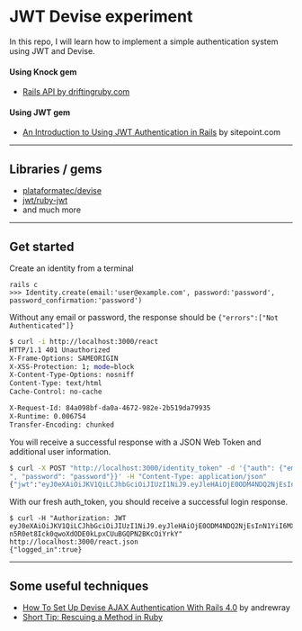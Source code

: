 # JWT Devise experiment

In this repo, I will learn how to implement a simple authentication system using
JWT and Devise.


#### Using Knock gem

- [Rails API by driftingruby.com](https://www.driftingruby.com/episodes?tag=api)

#### Using JWT gem

- [An Introduction to Using JWT Authentication in Rails](https://www.sitepoint.com/introduction-to-using-jwt-in-rails/) by sitepoint.com

---

## Libraries / gems

- [plataformatec/devise](https://github.com/plataformatec/devise)
- [jwt/ruby-jwt](https://github.com/jwt/ruby-jwt)
- and much more

---

## Get started

Create an identity from a terminal

```
rails c
>>> Identity.create(email:'user@example.com', password:'password', password_confirmation:'password')
```

Without any email or password, the response should be `{"errors":["Not Authenticated"]}`

```bash
$ curl -i http://localhost:3000/react
HTTP/1.1 401 Unauthorized
X-Frame-Options: SAMEORIGIN
X-XSS-Protection: 1; mode=block
X-Content-Type-Options: nosniff
Content-Type: text/html
Cache-Control: no-cache

X-Request-Id: 84a098bf-da0a-4672-982e-2b519da79935
X-Runtime: 0.006754
Transfer-Encoding: chunked
```

You will receive a successful response with a JSON Web Token and additional user information.

```bash
$ curl -X POST "http://localhost:3000/identity_token" -d '{"auth": {"email": "user@example.com
", "password": "password"}}' -H "Content-Type: application/json"
{"jwt":"eyJ0eXAiOiJKV1QiLCJhbGciOiJIUzI1NiJ9.eyJleHAiOjE0ODM4NDQ2NjEsInN1YiI6MX0.-n5R0et8Ick0qwoXdODE0kLpxCUuBGQPN2BKcOiYrkY"}
```

With our fresh auth_token, you should receive a successful login response.

```
$ curl -H "Authorization: JWT eyJ0eXAiOiJKV1QiLCJhbGciOiJIUzI1NiJ9.eyJleHAiOjE0ODM4NDQ2NjEsInN1YiI6MX0.-n5R0et8Ick0qwoXdODE0kLpxCUuBGQPN2BKcOiYrkY" http://localhost:3000/react.json
{"logged_in":true}
```

---

## Some useful techniques

- [How To Set Up Devise AJAX Authentication With Rails 4.0](http://blog.andrewray.me/how-to-set-up-devise-ajax-authentication-with-rails-4-0/) by andrewray
- [Short Tip: Rescuing a Method in Ruby](http://seejohncode.com/2012/04/17/short-tip-rescuing-a-method-in-ruby/)
